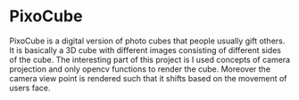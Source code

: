 # PixoCube
PixoCube is a digital version of photo cubes that people usually gift others. It is basically a 3D cube with different images consisting of different sides of the cube. The interesting part of this project is I used concepts of camera projection and only opencv functions to render the cube. Moreover the camera view point is rendered such that it shifts based on the movement of users face.  
